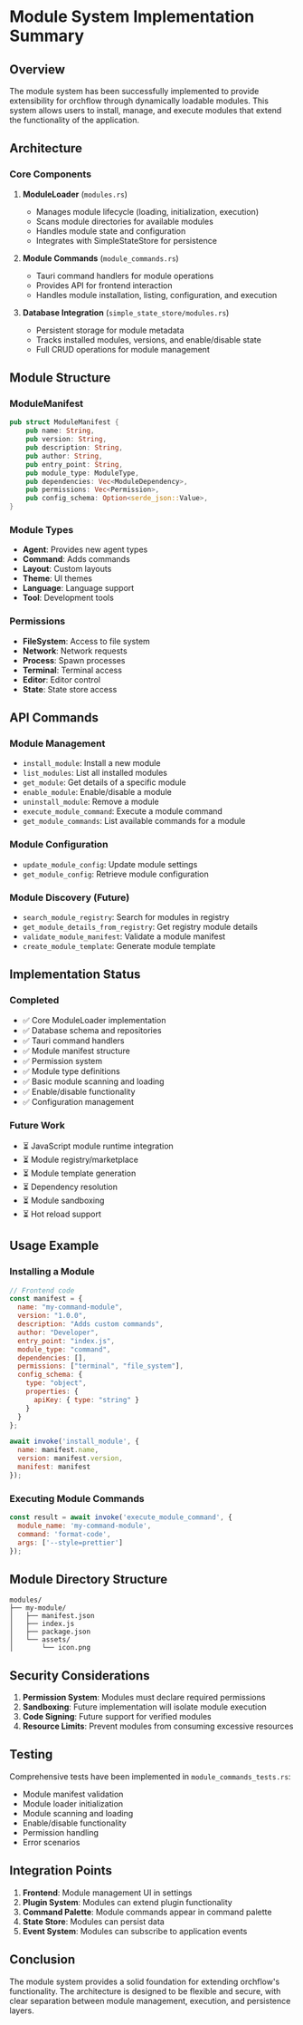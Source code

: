 # Module System Implementation Summary

## Overview

The module system has been successfully implemented to provide extensibility for orchflow through dynamically loadable modules. This system allows users to install, manage, and execute modules that extend the functionality of the application.

## Architecture

### Core Components

1. **ModuleLoader** (`modules.rs`)
   - Manages module lifecycle (loading, initialization, execution)
   - Scans module directories for available modules
   - Handles module state and configuration
   - Integrates with SimpleStateStore for persistence

2. **Module Commands** (`module_commands.rs`)
   - Tauri command handlers for module operations
   - Provides API for frontend interaction
   - Handles module installation, listing, configuration, and execution

3. **Database Integration** (`simple_state_store/modules.rs`)
   - Persistent storage for module metadata
   - Tracks installed modules, versions, and enable/disable state
   - Full CRUD operations for module management

## Module Structure

### ModuleManifest
```rust
pub struct ModuleManifest {
    pub name: String,
    pub version: String,
    pub description: String,
    pub author: String,
    pub entry_point: String,
    pub module_type: ModuleType,
    pub dependencies: Vec<ModuleDependency>,
    pub permissions: Vec<Permission>,
    pub config_schema: Option<serde_json::Value>,
}
```

### Module Types
- **Agent**: Provides new agent types
- **Command**: Adds commands
- **Layout**: Custom layouts
- **Theme**: UI themes
- **Language**: Language support
- **Tool**: Development tools

### Permissions
- **FileSystem**: Access to file system
- **Network**: Network requests
- **Process**: Spawn processes
- **Terminal**: Terminal access
- **Editor**: Editor control
- **State**: State store access

## API Commands

### Module Management
- `install_module`: Install a new module
- `list_modules`: List all installed modules
- `get_module`: Get details of a specific module
- `enable_module`: Enable/disable a module
- `uninstall_module`: Remove a module
- `execute_module_command`: Execute a module command
- `get_module_commands`: List available commands for a module

### Module Configuration
- `update_module_config`: Update module settings
- `get_module_config`: Retrieve module configuration

### Module Discovery (Future)
- `search_module_registry`: Search for modules in registry
- `get_module_details_from_registry`: Get registry module details
- `validate_module_manifest`: Validate a module manifest
- `create_module_template`: Generate module template

## Implementation Status

### Completed
- ✅ Core ModuleLoader implementation
- ✅ Database schema and repositories
- ✅ Tauri command handlers
- ✅ Module manifest structure
- ✅ Permission system
- ✅ Module type definitions
- ✅ Basic module scanning and loading
- ✅ Enable/disable functionality
- ✅ Configuration management

### Future Work
- ⏳ JavaScript module runtime integration
- ⏳ Module registry/marketplace
- ⏳ Module template generation
- ⏳ Dependency resolution
- ⏳ Module sandboxing
- ⏳ Hot reload support

## Usage Example

### Installing a Module
```javascript
// Frontend code
const manifest = {
  name: "my-command-module",
  version: "1.0.0",
  description: "Adds custom commands",
  author: "Developer",
  entry_point: "index.js",
  module_type: "command",
  dependencies: [],
  permissions: ["terminal", "file_system"],
  config_schema: {
    type: "object",
    properties: {
      apiKey: { type: "string" }
    }
  }
};

await invoke('install_module', {
  name: manifest.name,
  version: manifest.version,
  manifest: manifest
});
```

### Executing Module Commands
```javascript
const result = await invoke('execute_module_command', {
  module_name: 'my-command-module',
  command: 'format-code',
  args: ['--style=prettier']
});
```

## Module Directory Structure
```
modules/
├── my-module/
│   ├── manifest.json
│   ├── index.js
│   ├── package.json
│   └── assets/
│       └── icon.png
```

## Security Considerations

1. **Permission System**: Modules must declare required permissions
2. **Sandboxing**: Future implementation will isolate module execution
3. **Code Signing**: Future support for verified modules
4. **Resource Limits**: Prevent modules from consuming excessive resources

## Testing

Comprehensive tests have been implemented in `module_commands_tests.rs`:
- Module manifest validation
- Module loader initialization
- Module scanning and loading
- Enable/disable functionality
- Permission handling
- Error scenarios

## Integration Points

1. **Frontend**: Module management UI in settings
2. **Plugin System**: Modules can extend plugin functionality
3. **Command Palette**: Module commands appear in command palette
4. **State Store**: Modules can persist data
5. **Event System**: Modules can subscribe to application events

## Conclusion

The module system provides a solid foundation for extending orchflow's functionality. The architecture is designed to be flexible and secure, with clear separation between module management, execution, and persistence layers.